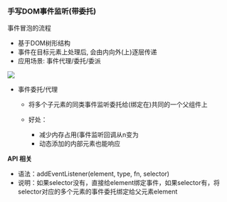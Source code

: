 ### 手写DOM事件监听(带委托)

事件冒泡的流程

- 基于DOM树形结构
- 事件在目标元素上处理后, 会由内向外(上)逐层传递
- 应用场景: 事件代理/委托/委派

![](https://s3.ax1x.com/2021/02/08/yUXTnf.png)

- 事件委托/代理

  - 将多个子元素的同类事件监听委托给(绑定在)共同的一个父组件上

  - 好处：

    - 减少内存占用(事件监听回调从n变为
    - 动态添加的内部元素也能响应

    

**API 相关**

- 语法：addEventListener(element, type, fn, selector)
- 说明：如果selector没有，直接给element绑定事件，如果selector有，将selector对应的多个元素的事件委托绑定给父元素element